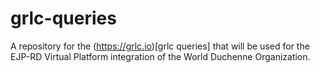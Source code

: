# grlc-queries

A repository for the (https://grlc.io)[grlc queries] that will be used for the EJP-RD Virtual Platform integration of the World Duchenne Organization.
